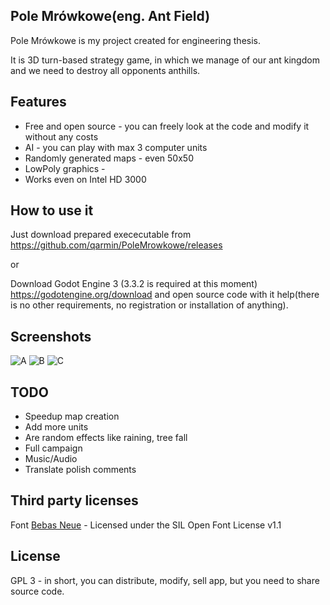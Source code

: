 ## Pole Mrówkowe(eng. Ant Field)

Pole Mrówkowe is my project created for engineering thesis. 

It is 3D turn-based strategy game, in which we manage of our ant kingdom and we need to destroy all opponents anthills.

## Features

- Free and open source - you can freely look at the code and modify it without any costs
- AI - you can play with max 3 computer units
- Randomly generated maps - even 50x50
- LowPoly graphics - 
- Works even on Intel HD 3000

## How to use it
Just download prepared exececutable from https://github.com/qarmin/PoleMrowkowe/releases

or

Download Godot Engine 3 (3.3.2 is required at this moment) https://godotengine.org/download and open source code with it help(there is no other requirements, no registration or installation of anything).

## Screenshots

![A](https://user-images.githubusercontent.com/41945903/125159400-62360f80-e177-11eb-8d6d-6b304a059118.png)
![B](https://user-images.githubusercontent.com/41945903/125159401-63673c80-e177-11eb-9d75-8d0582712b74.png)
![C](https://user-images.githubusercontent.com/41945903/125159402-63ffd300-e177-11eb-8b6e-95b06ac1c608.png)


## TODO
- Speedup map creation
- Add more units
- Are random effects like raining, tree fall
- Full campaign
- Music/Audio
- Translate polish comments

## Third party licenses
Font [Bebas Neue](https://bebasneue.com/) - Licensed under the SIL Open Font License v1.1

## License
GPL 3 - in short, you can distribute, modify, sell app, but you need to share source code.
